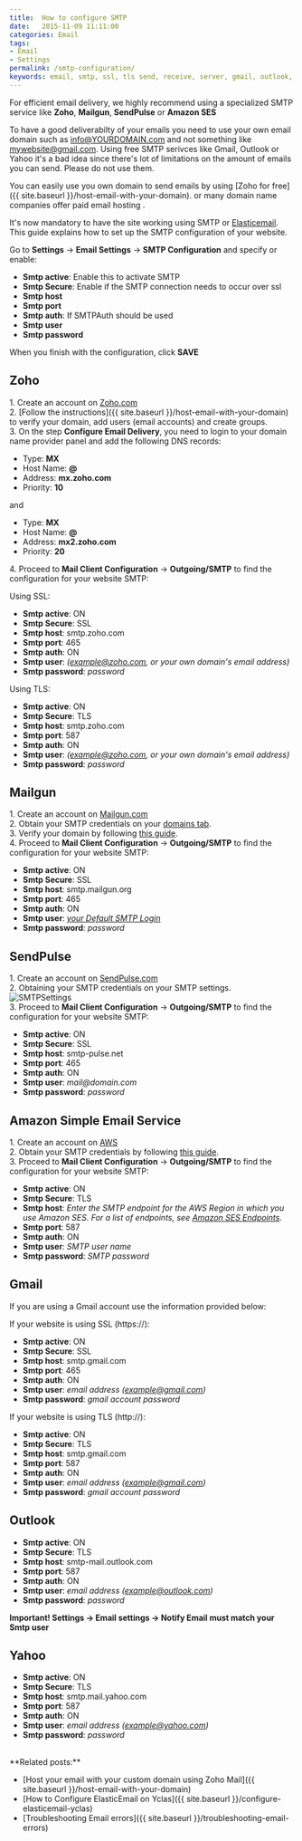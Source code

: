 ```yaml
---
title:  How to configure SMTP
date:   2015-11-09 11:11:00
categories: Email
tags:
- Email
- Settings
permalink: /smtp-configuration/
keywords: email, smtp, ssl, tls send, receive, server, gmail, outlook, yahoo, zoho, office365, live, mailgun, amazon ses, sendpulse
---
```


<div class="alert alert-warning">
<strong><i class="glyphicon glyphicon-warning-sign"></i> </strong> For efficient email delivery, we highly recommend using a specialized SMTP service like <strong>Zoho</strong>, <strong>Mailgun</strong>, <strong>SendPulse</strong> or <strong>Amazon SES</strong>
</div>

To have a good deliverabilty of your emails you need to use your own email domain such as info@YOURDOMAIN.com and not something like mywebsite@gmail.com. Using free SMTP serivces like Gmail, Outlook or Yahoo it's a bad idea since there's lot of limitations on the amount of emails you can send. Please do not use them.

You can  easily use you own domain to send emails by using [Zoho for free]({{ site.baseurl }}/host-email-with-your-domain). or many domain name companies offer paid email hosting . 

It's now mandatory to have the site working using SMTP or [Elasticemail](https://docs.yclas.com/configure-elasticemail-yclas/). This guide explains how to set up the SMTP configuration of your website.

Go to **Settings** -> **Email Settings** -> **SMTP Configuration** and specify or enable:

+ **Smtp active**: Enable this to activate SMTP
+ **Smtp Secure**: Enable if the SMTP connection needs to occur over ssl
+ **Smtp host**
+ **Smtp port**
+ **Smtp auth**: If SMTPAuth should be used
+ **Smtp user**
+ **Smtp password**

When you finish with the configuration, click **SAVE**


## Zoho

1\. Create an account on [Zoho.com](https://www.zoho.com/signup.html)<br>
2\. [Follow the instructions]({{ site.baseurl }}/host-email-with-your-domain) to verify your domain, add users (email accounts) and create groups.<br>
3\. On the step **Configure Email Delivery**, you need to login to your domain name provider panel and add the following DNS records:

- Type: **MX**
- Host Name: **@**
- Address: **mx.zoho.com**
- Priority: **10**

and

- Type: **MX**
- Host Name: **@**
- Address: **mx2.zoho.com**
- Priority: **20**

4\. Proceed to **Mail Client Configuration** -> **Outgoing/SMTP** to find the configuration for your website SMTP:

Using SSL:

+ **Smtp active**: ON
+ **Smtp Secure**: SSL
+ **Smtp host**: smtp.zoho.com
+ **Smtp port**: 465
+ **Smtp auth**: ON
+ **Smtp user**: _(example@zoho.com, or your own domain's email address)_
+ **Smtp password**: _password_

Using TLS:

+ **Smtp active**: ON
+ **Smtp Secure**: TLS
+ **Smtp host**: smtp.zoho.com
+ **Smtp port**: 587
+ **Smtp auth**: ON
+ **Smtp user**: _(example@zoho.com, or your own domain's email address)_
+ **Smtp password**: _password_

## Mailgun

1\. Create an account on [Mailgun.com](https://www.mailgun.com/smtp)<br>
2\. Obtain your SMTP credentials on your [domains tab](https://app.mailgun.com/app/domains).<br>
3\. Verify your domain by following [this guide](https://documentation.mailgun.com/en/latest/quickstart-sending.html#verify-your-domain).<br>
4\. Proceed to **Mail Client Configuration** -> **Outgoing/SMTP** to find the configuration for your website SMTP:

+ **Smtp active**: ON
+ **Smtp Secure**: SSL
+ **Smtp host**: smtp.mailgun.org
+ **Smtp port**: 465
+ **Smtp auth**: ON
+ **Smtp user**: _[your Default SMTP Login](https://app.mailgun.com/app/domains)_
+ **Smtp password**: _password_

## SendPulse

1\. Create an account on [SendPulse.com](https://sendpulse.com/prices/smtp)<br>
2\. Obtaining your SMTP credentials on your SMTP settings.<br>
![SMTPSettings](https://1335865630.rsc.cdn77.org/images/En-knowledge_base/Mailpoet/pulse-smtp-en-min.png)<br>
3\. Proceed to **Mail Client Configuration** -> **Outgoing/SMTP** to find the configuration for your website SMTP:

+ **Smtp active**: ON
+ **Smtp Secure**: SSL
+ **Smtp host**: smtp-pulse.net
+ **Smtp port**: 465
+ **Smtp auth**: ON
+ **Smtp user**: _mail@domain.com_
+ **Smtp password**: _password_

## Amazon Simple Email Service

1\. Create an account on [AWS](https://aws.amazon.com/ses/)<br>
2\. Obtain your SMTP credentials by following [this guide](https://docs.aws.amazon.com/ses/latest/DeveloperGuide/smtp-credentials.html).<br>
3\. Proceed to **Mail Client Configuration** -> **Outgoing/SMTP** to find the configuration for your website SMTP:

+ **Smtp active**: ON
+ **Smtp Secure**: TLS
+ **Smtp host**: _Enter the SMTP endpoint for the AWS Region in which you use Amazon SES. For a list of endpoints, see [Amazon SES Endpoints](https://docs.aws.amazon.com/ses/latest/DeveloperGuide/regions.html#region-endpoints)._
+ **Smtp port**: 587
+ **Smtp auth**: ON
+ **Smtp user**: _SMTP user name_
+ **Smtp password**: _SMTP password_

## Gmail

If you are using a Gmail account use the information provided below:

If your website is using SSL (https://):

+ **Smtp active**: ON
+ **Smtp Secure**: SSL
+ **Smtp host**: smtp.gmail.com
+ **Smtp port**: 465
+ **Smtp auth**: ON
+ **Smtp user**: _email address (example@gmail.com)_
+ **Smtp password**: _gmail account password_

If your website is using TLS (http://):

+ **Smtp active**: ON
+ **Smtp Secure**: TLS
+ **Smtp host**: smtp.gmail.com
+ **Smtp port**: 587
+ **Smtp auth**: ON
+ **Smtp user**: _email address (example@gmail.com)_
+ **Smtp password**: _gmail account password_

## Outlook

+ **Smtp active**: ON
+ **Smtp Secure**: TLS
+ **Smtp host**: smtp-mail.outlook.com
+ **Smtp port**: 587
+ **Smtp auth**: ON
+ **Smtp user**: _email address (example@outlook.com)_
+ **Smtp password**: _password_

**Important! Settings -> Email settings -> Notify Email must match your Smtp user**

## Yahoo

+ **Smtp active**: ON
+ **Smtp Secure**: TLS
+ **Smtp host**: smtp.mail.yahoo.com
+ **Smtp port**: 587
+ **Smtp auth**: ON
+ **Smtp user**: _email address (example@yahoo.com)_
+ **Smtp password**: _password_

<br>
**Related posts:**

+ [Host your email with your custom domain using Zoho Mail]({{ site.baseurl }}/host-email-with-your-domain)
+ [How to Configure ElasticEmail on Yclas]({{ site.baseurl }}/configure-elasticemail-yclas)
+ [Troubleshooting Email errors]({{ site.baseurl }}/troubleshooting-email-errors)
